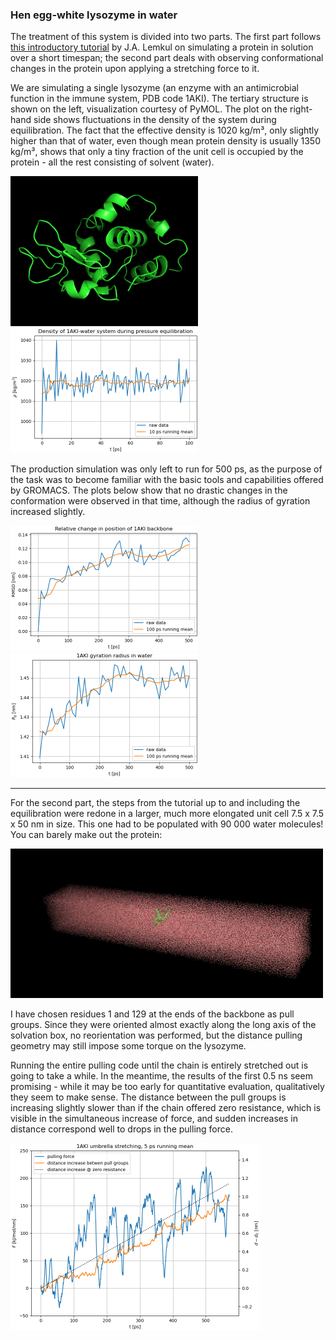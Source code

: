 ### Hen egg-white lysozyme in water

The treatment of this system is divided into two parts. The first part follows [this introductory tutorial](http://www.mdtutorials.com/gmx/lysozyme/index.html) by J.A. Lemkul on simulating a protein in solution over a short timespan; the second part deals with observing conformational changes in the protein upon applying a stretching force to it.

We are simulating a single lysozyme (an enzyme with an antimicrobial function in the immune system, PDB code 1AKI). The tertiary structure is shown on the left, visualization courtesy of PyMOL. The plot on the right-hand side shows fluctuations in the density of the system during equilibration. The fact that the effective density is 1020 kg/m³, only slightly higher than that of water, even though mean protein density is usually  1350 kg/m³, shows that only a tiny fraction of the unit cell is occupied by the protein - all the rest consisting of solvent (water).

<img src="1AKI_PyMOL.png" width="300" title="PyMOL visualization of the lysozyme"> <img src="1AKI_density.png" width="300">

The production simulation was only left to run for 500 ps, as the purpose of the task was to become familiar with the basic tools and capabilities offered by GROMACS. The plots below show that no drastic changes in the conformation were observed in that time, although the radius of gyration increased slightly.

<img src="1AKI_RMSD.png" width="300"> <img src="1AKI_gyr.png" width="300">

-----

For the second part, the steps from the tutorial up to and including the equilibration were redone in a larger, much more elongated unit cell 7.5 x 7.5 x 50 nm in size. This one had to be populated with 90 000 water molecules! You can barely make out the protein:

<img src="stretching/1AKI_longbox.png" width="500" title="PyMOL visualization of the enlarged box">

I have chosen residues 1 and 129 at the ends of the backbone as pull groups. Since they were oriented almost exactly along the long axis of the solvation box, no reorientation was performed, but the distance pulling geometry may still impose some torque on the lysozyme.

Running the entire pulling code until the chain is entirely stretched out is going to take a while. In the meantime, the results of the first 0.5 ns seem promising - while it may be too early for quantitative evaluation, qualitatively they seem to make sense. The distance between the pull groups is increasing slightly slower than if the chain offered zero resistance, which is visible in the simultaneous increase of force, and sudden increases in distance correspond well to drops in the pulling force.

<img src="stretching/1AKI_f_x.png" width="400">
